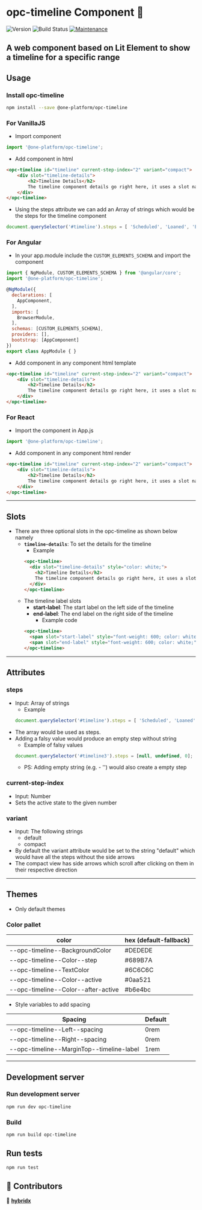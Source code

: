 # opc-timeline Component 👋

![Version](https://img.shields.io/badge/version-0.0.1-blue.svg?cacheSeconds=2592000)
![Build Status](https://travis-ci.org/dwyl/esta.svg?branch=master)
[![Maintenance](https://img.shields.io/badge/Maintained%3F-yes-green.svg)](https://github.com/1-Platform/op-components/graphs/commit-activity)

A web component based on Lit Element to show a timeline for a specific range
---
## Usage

### Install opc-timeline

```sh
npm install --save @one-platform/opc-timeline 
```

### For VanillaJS
- Import component
```js
import '@one-platform/opc-timeline';
```
- Add component in html
```html
<opc-timeline id="timeline" current-step-index="2" variant="compact">
    <div slot="timeline-details">
        <h2>Timeline Details</h2>
        The timeline component details go right here, it uses a slot named <strong>timeline-details</strong>. Happy coding :)
    </div>
</opc-timeline>
```
- Using the steps attribute we can add an Array of strings which would be the steps for the timeline component
```js
document.querySelector('#timeline').steps = [ 'Scheduled', 'Loaned', 'Extended', 'Completed'];
```

### For Angular
- In your app.module include the `CUSTOM_ELEMENTS_SCHEMA` and import the component
```js
import { NgModule, CUSTOM_ELEMENTS_SCHEMA } from '@angular/core';
import '@one-platform/opc-timeline';

@NgModule({
  declarations: [
    AppComponent,
  ],
  imports: [
    BrowserModule,
  ],
  schemas: [CUSTOM_ELEMENTS_SCHEMA],
  providers: [],
  bootstrap: [AppComponent]
})
export class AppModule { }
```
- Add component in any component html template
```html
<opc-timeline id="timeline" current-step-index="2" variant="compact">
    <div slot="timeline-details">
        <h2>Timeline Details</h2>
        The timeline component details go right here, it uses a slot named <strong>timeline-details</strong>. Happy coding :)
    </div>
</opc-timeline>
```

### For React
- Import the component in App.js
```js
import '@one-platform/opc-timeline';
```

- Add component in any component html render
```html
<opc-timeline id="timeline" current-step-index="2" variant="compact">
    <div slot="timeline-details">
        <h2>Timeline Details</h2>
        The timeline component details go right here, it uses a slot named <strong>timeline-details</strong>. Happy coding :)
    </div>
</opc-timeline>
```
---
## Slots
- There are three optional slots in the opc-timeline as shown below namely
  - <strong>```timeline-details```</strong>: To set the details for the timeline
    - Example
    ```html
    <opc-timeline>
      <div slot="timeline-details" style="color: white;">
        <h2>Timeline Details</h2>
        The timeline component details go right here, it uses a slot named <strong>timeline-details</strong>. Happy coding :)
      </div>
    </opc-timeline>
    ```
  - The timeline label slots
      - <strong>start-label</strong>: The start label on the left side of the timeline 
      - <strong>end-label</strong>: The end label on the right side of the timeline
        - Example code
      ```html
      <opc-timeline>
        <span slot="start-label" style="font-weight: 600; color: white;">Loaned on: Apr 28, 2018</span>
        <span slot="end-label" style="font-weight: 600; color: white;">Expires on: Oct 27, 2018</span>
      </opc-timeline>
      ```
---
## Attributes
### steps
- Input: Array of strings
  - Example
  ```js
  document.querySelector('#timeline').steps = [ 'Scheduled', 'Loaned', 'Extended', 'Completed'];
  ```
- The array would be used as steps. 
- Adding a falsy value would produce an empty step without string
  - Example of falsy values
  ```js
  document.querySelector('#timeline3').steps = [null, undefined, 0];
  ```
  - PS: Adding empty string (e.g. - '') would also create a empty step

### current-step-index
- Input: Number
- Sets the active state to the given number

### variant
- Input: The following strings
  - default
  - compact
- By default the variant attribute would be set to the string "default" which would have all the steps without the side arrows
- The compact view has side arrows which scroll after clicking on them in their respective direction

---
## Themes
- Only default themes

### Color pallet

| color   | hex (default-fallback) |
|---------|------------------------------------------------------------------|
| --opc-timeline--BackgroundColor | <span class="readme-color-preview" style="--bg:#DEDEDE"></span> #DEDEDE |
| --opc-timeline--Color--step | <span class="readme-color-preview" style="--bg:#689B7A"></span> #689B7A |
| --opc-timeline--TextColor | <span class="readme-color-preview" style="--bg:#6C6C6C"></span> #6C6C6C |
| --opc-timeline--Color--active | <span class="readme-color-preview" style="--bg:#0aa521"></span> #0aa521 |
| --opc-timeline--Color--after-active | <span class="readme-color-preview" style="--bg:#b6e4bc"></span> #b6e4bc |

- Style variables to add spacing

| Spacing | Default |
|---|---|
| --opc-timeline--Left--spacing | 0rem |
| --opc-timeline--Right--spacing | 0rem |
| --opc-timeline--MarginTop--timeline-label | 1rem |

---

## Development server

### Run development server

```sh
npm run dev opc-timeline
```

### Build

```sh
npm run build opc-timeline
```

## Run tests

```sh
npm run test
```

## 🤝 Contributors

👤 **[hybridx](https://git.io/dnair)**
